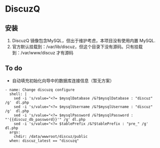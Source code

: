 # DiscuzQ


## 安装

1. DiscuzQ 镜像包含MySQL，但出于维护考虑，本项目没有使用内置 MySQL.
2. 官方默认挂载到：/var/lib/discuz，但这个目录下没有源码。只有挂载到：/var/www/discuz 才有源码

## To do

* 自动填充初始化向导中的数据库连接信息（暂无方案）
```
- name: Change discuzq configure 
  shell: |
    sed -i 's/value="<?= $mysqlDatabase /&?$mysqlDatabase : "discuz" /g'  dl.php
    sed -i 's/value="<?= $mysqlUsername /&?$mysqlUsername : "discuz" /g'  dl.php
    sed -i 's/value="<?= $mysqlPassword /&?$mysqlPassword : "'{{discuz_db_password}}'" /g' dl.php
    sed -i 's/value="<?= $tablePrefix /&?$tablePrefix : "pre_" /g'  dl.php
  args:
    chdir: /data/wwwroot/discuz/public
  when: discuz_latest == "discuzq"
```
